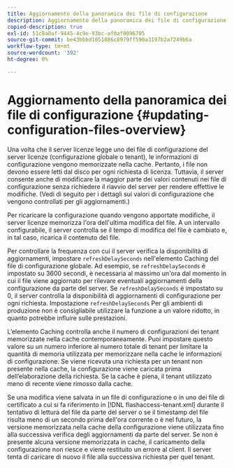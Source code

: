 ```yaml
---
title: Aggiornamento della panoramica dei file di configurazione
description: Aggiornamento della panoramica dei file di configurazione
copied-description: true
exl-id: 51c8a0af-9445-4c9e-93bc-af0af0096705
source-git-commit: be43bbbd1051886c8979ff590a3197b2a7249b6a
workflow-type: tm+mt
source-wordcount: '392'
ht-degree: 0%

---
```


# Aggiornamento della panoramica dei file di configurazione {#updating-configuration-files-overview}

Una volta che il server licenze legge uno dei file di configurazione del server licenze (configurazione globale o tenant), le informazioni di configurazione vengono memorizzate nella cache. Pertanto, i file non devono essere letti dal disco per ogni richiesta di licenza. Tuttavia, il server consente anche di modificare la maggior parte dei valori contenuti nei file di configurazione senza richiedere il riavvio del server per rendere effettive le modifiche. (Vedi di seguito per i dettagli sui valori di configurazione che vengono controllati per gli aggiornamenti.)

Per ricaricare la configurazione quando vengono apportate modifiche, il server licenze memorizza l&#39;ora dell&#39;ultima modifica del file. A un intervallo configurabile, il server controlla se il tempo di modifica del file è cambiato e, in tal caso, ricarica il contenuto del file.

Per controllare la frequenza con cui il server verifica la disponibilità di aggiornamenti, impostare `refreshDelaySeconds` nell&#39;elemento Caching del file di configurazione globale. Ad esempio, se `refreshDelaySeconds` è impostato su 3600 secondi, è necessaria al massimo un&#39;ora dal momento in cui il file viene aggiornato per rilevare eventuali aggiornamenti della configurazione da parte del server. Se `refreshDelaySeconds` è impostato su 0, il server controlla la disponibilità di aggiornamenti di configurazione per ogni richiesta. Impostazione `refreshDelaySeconds` Per gli ambienti di produzione non è consigliabile utilizzare la funzione a un valore ridotto, in quanto potrebbe influire sulle prestazioni.

L’elemento Caching controlla anche il numero di configurazioni dei tenant memorizzate nella cache contemporaneamente. Puoi impostare questo valore su un numero inferiore al numero totale di tenant per limitare la quantità di memoria utilizzata per memorizzare nella cache le informazioni di configurazione. Se viene ricevuta una richiesta per un tenant non presente nella cache, la configurazione viene caricata prima dell’elaborazione della richiesta. Se la cache è piena, il tenant utilizzato meno di recente viene rimosso dalla cache.

Se una modifica viene salvata in un file di configurazione o in uno dei file di certificato a cui si fa riferimento in [!DNL flashaccess-tenant.xml] durante il tentativo di lettura del file da parte del server o se il timestamp del file risulta meno di un secondo prima dell&#39;ora corrente o è nel futuro, la versione memorizzata nella cache della configurazione viene utilizzata fino alla successiva verifica degli aggiornamenti da parte del server. Se non è presente alcuna versione memorizzata in cache, il caricamento della configurazione non riesce e viene restituito un errore al client. Il server tenta di caricare di nuovo il file alla successiva richiesta per quel tenant.
